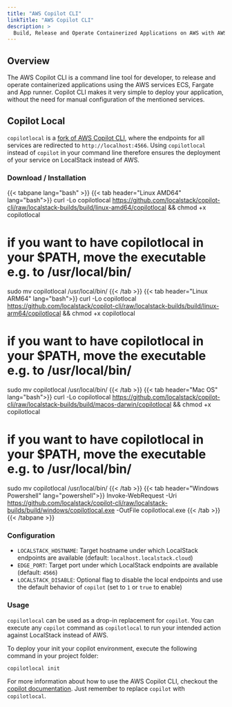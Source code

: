 ```yaml
---
title: "AWS Copilot CLI"
linkTitle: "AWS Copilot CLI"
description: >
  Build, Release and Operate Containerized Applications on AWS with AWS Copilot CLI
---
```


## Overview

The AWS Copilot CLI is a command line tool for developer, to release and operate containerized applications using the AWS services ECS, Fargate and App runner.
Copilot CLI makes it very simple to deploy your application, without the need for manual configuration of the mentioned services.

## Copilot Local

`copilotlocal` is a [fork of AWS Copilot CLI](https://github.com/localstack/copilot-cli-local), where the endpoints for all services are redirected to `http://localhost:4566`.
Using `copilotlocal` instead of `copilot` in your command line therefore ensures the deployment of your service on LocalStack instead of AWS.

### Download / Installation

{{< tabpane lang="bash" >}}
{{< tab header="Linux AMD64" lang="bash">}}
curl -Lo copilotlocal https://github.com/localstack/copilot-cli/raw/localstack-builds/build/linux-amd64/copilotlocal && chmod +x copilotlocal
# if you want to have copilotlocal in your $PATH, move the executable e.g. to /usr/local/bin/
sudo mv copilotlocal /usr/local/bin/
{{< /tab >}}
{{< tab header="Linux ARM64" lang="bash">}}
curl -Lo copilotlocal https://github.com/localstack/copilot-cli/raw/localstack-builds/build/linux-arm64/copilotlocal && chmod +x copilotlocal
# if you want to have copilotlocal in your $PATH, move the executable e.g. to /usr/local/bin/
sudo mv copilotlocal /usr/local/bin/
{{< /tab >}}
{{< tab header="Mac OS" lang="bash">}}
curl -Lo copilotlocal https://github.com/localstack/copilot-cli/raw/localstack-builds/build/macos-darwin/copilotlocal && chmod +x copilotlocal
# if you want to have copilotlocal in your $PATH, move the executable e.g. to /usr/local/bin/
sudo mv copilotlocal /usr/local/bin/
{{< /tab >}}
{{< tab header="Windows Powershell" lang="powershell">}}
Invoke-WebRequest -Uri https://github.com/localstack/copilot-cli/raw/localstack-builds/build/windows/copilotlocal.exe -OutFile copilotlocal.exe 
{{< /tab >}}
{{< /tabpane >}}

### Configuration

* `LOCALSTACK_HOSTNAME`: Target hostname under which LocalStack endpoints are available (default: `localhost.localstack.cloud`)
* `EDGE_PORT`: Target port under which LocalStack endpoints are available (default: `4566`)
* `LOCALSTACK_DISABLE`: Optional flag to disable the local endpoints and use the default behavior of `copilot` (set to `1` or `true` to enable)

### Usage

`copilotlocal` can be used as a drop-in replacement for `copilot`.
You can execute any `copilot` command as `copilotlocal` to run your intended action against LocalStack instead of AWS.

To deploy your init your copilot environment, execute the following command in your project folder:

```bash
copilotlocal init
```

For more information about how to use the AWS Copilot CLI, checkout the [copilot documentation](https://aws.github.io/copilot-cli/docs/overview/).
Just remember to replace `copilot` with `copilotlocal`.
